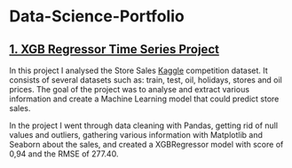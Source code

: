 # Data-Science-Portfolio

## [1. XGB Regressor Time Series Project](https://github.com/teolj96/Data-Science-Portfolio/blob/main/Store%20sales%20time%20series%20(Data%20Cleaning%2C%20Groupby%2C%20EDA%2C%20XGBoost).ipynb)
In this project I analysed the Store Sales [Kaggle](https://www.kaggle.com/c/store-sales-time-series-forecasting) competition dataset. It consists of several datasets such as: train, test, oil, holidays, stores and oil prices. The goal of the project was to analyse and extract various information and create a Machine Learning model that could predict store sales.

In the project I went through data cleaning with Pandas, getting rid of null values and outliers, gathering various information with Matplotlib and Seaborn about the sales, and created a XGBRegressor model with score of 0,94 and the RMSE of 277.40.
